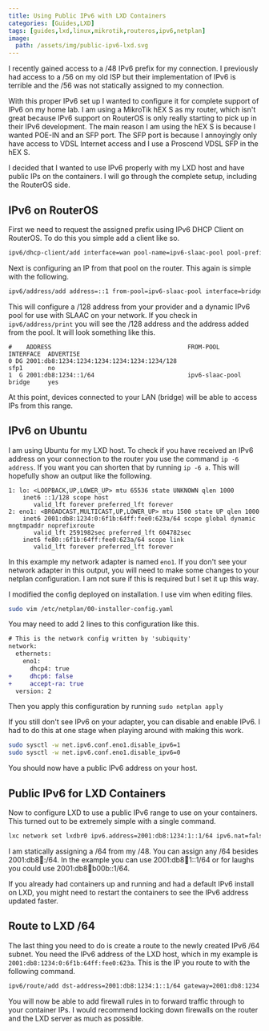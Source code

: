 ```yaml
---
title: Using Public IPv6 with LXD Containers
categories: [Guides,LXD]
tags: [guides,lxd,linux,mikrotik,routeros,ipv6,netplan]
image: 
  path: /assets/img/public-ipv6-lxd.svg
---
```

I recently gained access to a /48 IPv6 prefix for my connection. I previously had access to a /56 on my old ISP but their implementation of IPv6 is terrible and the /56 was not statically assigned to my connection.

With this proper IPv6 set up I wanted to configure it for complete support of IPv6 on my home lab. I am using a MikroTik hEX S as my router, which isn't great because IPv6 support on RouterOS is only really starting to pick up in their IPv6 development. The main reason I am using the hEX S is because I wanted POE-IN and an SFP port. The SFP port is because I annoyingly only have access to VDSL Internet access and I use a Proscend VDSL SFP in the hEX S.

I decided that I wanted to use IPv6 properly with my LXD host and have public IPs on the containers. I will go through the complete setup, including the RouterOS side.

## IPv6 on RouterOS

First we need to request the assigned prefix using IPv6 DHCP Client on RouterOS. To do this you simple add a client like so.

```bash
ipv6/dhcp-client/add interface=wan pool-name=ipv6-slaac-pool pool-prefix-length=64 request=address,prefix
```

Next is configuring an IP from that pool on the router. This again is simple with the following.

```bash
ipv6/address/add address=::1 from-pool=ipv6-slaac-pool interface=bridge
```

This will configure a /128 address from your provider and a dynamic IPv6 pool for use with SLAAC on your network. If you check in `ipv6/address/print` you will see the /128 address and the address added from the pool. It will look something like this.

```
#    ADDRESS                                      FROM-POOL        INTERFACE  ADVERTISE
0 DG 2001:db8:1234:1234:1234:1234:1234:1234/128                    sfp1       no       
1  G 2001:db8:1234::1/64                          ipv6-slaac-pool  bridge     yes 
```

At this point, devices connected to your LAN (bridge) will be able to access IPs from this range.

## IPv6 on Ubuntu

I am using Ubuntu for my LXD host. To check if you have received an IPv6 address on your connection to the router you use the command `ip -6 address`. If you want you can shorten that by running `ip -6 a`. This will hopefully show an output like the following.

```
1: lo: <LOOPBACK,UP,LOWER_UP> mtu 65536 state UNKNOWN qlen 1000
    inet6 ::1/128 scope host 
       valid_lft forever preferred_lft forever
2: eno1: <BROADCAST,MULTICAST,UP,LOWER_UP> mtu 1500 state UP qlen 1000
    inet6 2001:db8:1234:0:6f1b:64ff:fee0:623a/64 scope global dynamic mngtmpaddr noprefixroute 
       valid_lft 2591982sec preferred_lft 604782sec
    inet6 fe80::6f1b:64ff:fee0:623a/64 scope link 
       valid_lft forever preferred_lft forever
```

In this example my network adapter is named `eno1`. If you don't see your network adapter in this output, you will need to make some changes to your netplan configuration. I am not sure if this is required but I set it up this way.

I modified the config deployed on installation. I use vim when editing files.

```bash
sudo vim /etc/netplan/00-installer-config.yaml
```

You may need to add 2 lines to this configuration like this.

```diff
# This is the network config written by 'subiquity'
network:
  ethernets:
    eno1:
      dhcp4: true
+     dhcp6: false
+     accept-ra: true
  version: 2
```

Then you apply this configuration by running `sudo netplan apply`

If you still don't see IPv6 on your adapter, you can disable and enable IPv6. I had to do this at one stage when playing around with making this work.

```bash
sudo sysctl -w net.ipv6.conf.eno1.disable_ipv6=1
sudo sysctl -w net.ipv6.conf.eno1.disable_ipv6=0
```

You should now have a public IPv6 address on your host.

## Public IPv6 for LXD Containers

Now to configure LXD to use a public IPv6 range to use on your containers. This turned out to be extremely simple with a single command.

```bash
lxc network set lxdbr0 ipv6.address=2001:db8:1234:1::1/64 ipv6.nat=false
```

I am statically assigning a /64 from my /48. You can assign any /64 besides 2001:db8:1234::/64. In the example you can use 2001:db8:1234:1::1/64 or for laughs you could use 2001:db8:1234:b00b::1/64.

If you already had containers up and running and had a default IPv6 install on LXD, you might need to restart the containers to see the IPv6 address updated faster.

## Route to LXD /64

The last thing you need to do is create a route to the newly created IPv6 /64 subnet. You need the IPv6 address of the LXD host, which in my example is `2001:db8:1234:0:6f1b:64ff:fee0:623a`. This is the IP you route to with the following command.

```bash
ipv6/route/add dst-address=2001:db8:1234:1::1/64 gateway=2001:db8:1234:0:6f1b:64ff:fee0:623a
```

You will now be able to add firewall rules in to forward traffic through to your container IPs. I would recommend locking down firewalls on the router and the LXD server as much as possible.
